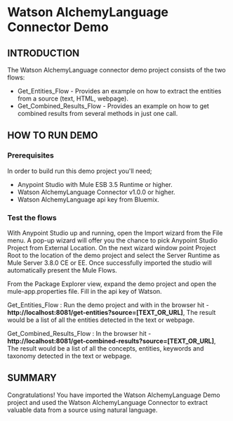 Watson AlchemyLanguage Connector Demo
===========================

INTRODUCTION
------------
The Watson AlchemyLanguage connector demo project consists of the two flows:

* Get_Entities_Flow - Provides an example on how to extract the entities from a source (text, HTML, webpage).
* Get_Combined_Results_Flow - Provides an example on how to get combined results from several methods in just one call.

HOW TO RUN DEMO
---------------

### Prerequisites
In order to build run this demo project you'll need;

* Anypoint Studio with Mule ESB 3.5 Runtime or higher.
* Watson AlchemyLanguage Connector v1.0.0 or higher.
* Watson AlchemyLanguage api key from Bluemix.

### Test the flows

With Anypoint Studio up and running, open the Import wizard from the File menu. A pop-up wizard will offer you the chance to pick Anypoint Studio Project from External Location. On the next wizard window point Project Root to the location of the demo project and select the Server Runtime as Mule Server 3.8.0 CE or EE. Once successfully imported the studio will automatically present the Mule Flows.

From the Package Explorer view, expand the demo project and open the mule-app.properties file. Fill in the api key of Watson.

Get_Entities_Flow : Run the demo project and with in the browser hit - **http://localhost:8081/get-entities?source=[TEXT_OR_URL]**, The result would be a list of all the entities detected in the text or webpage.

Get_Combined_Results_Flow : In the browser hit - **http://localhost:8081/get-combined-results?source=[TEXT_OR_URL]**, The result would be a list of all the concepts, entities, keywords and taxonomy detected in the text or webpage.


SUMMARY
-------

Congratulations! You have imported the Watson AlchemyLanguage Demo project and used the Watson AlchemyLanguage Connector to extract valuable data from a source using natural language. 
